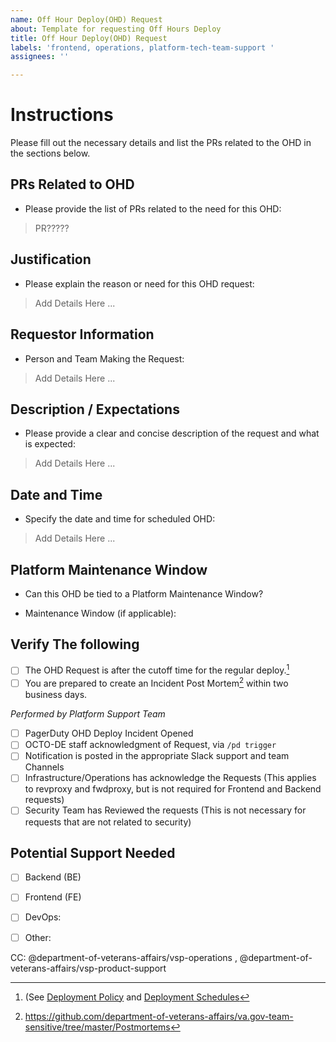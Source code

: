 ```yaml
---
name: Off Hour Deploy(OHD) Request
about: Template for requesting Off Hours Deploy
title: Off Hour Deploy(OHD) Request
labels: 'frontend, operations, platform-tech-team-support '
assignees: ''

---
```

# Instructions
Please fill out the necessary details and list the PRs related to the OHD in the sections below.

## PRs Related to OHD
- Please provide the list of PRs related to the need for this OHD:
>PR?????

## Justification
- Please explain the reason or need for this OHD request:
>Add Details Here ...

## Requestor Information
- Person and Team Making the Request: 
>Add Details Here ...

## Description / Expectations
- Please provide a clear and concise description of the request and what is expected:
>Add Details Here ...

## Date and Time
- Specify the date and time for scheduled OHD:
>Add Details Here ...

## Platform Maintenance Window
- Can this OHD be tied to a Platform Maintenance Window?
>

- Maintenance Window (if applicable):
>

## Verify The following
 - [ ] The OHD Request is after the cutoff time for the regular deploy.[^1] 
 - [ ] You are prepared to create an Incident Post Mortem[^2] within two business days.

[^1]: (See [Deployment Policy](https://depo-platform-documentation.scrollhelp.site/developer-docs/deployment-policies) and [Deployment Schedules](https://depo-platform-documentation.scrollhelp.site/developer-docs/Deployments.1844641889.html)
[^2]: https://github.com/department-of-veterans-affairs/va.gov-team-sensitive/tree/master/Postmortems


*Performed by Platform Support Team*
 - [ ] PagerDuty OHD Deploy Incident Opened
 - [ ] OCTO-DE staff acknowledgment of Request, via `/pd trigger`
 - [ ] Notification is posted in the appropriate Slack support and team Channels
 - [ ] Infrastructure/Operations has acknowledge the Requests (This applies to revproxy and fwdproxy, but is not required for Frontend and Backend requests)
 - [ ] Security Team has Reviewed the requests (This is not necessary for requests that are not related to security)

## Potential Support Needed
- [ ] Backend (BE)
 
- [ ] Frontend (FE)

- [ ] DevOps:

- [ ] Other:



 CC: @department-of-veterans-affairs/vsp-operations ,  @department-of-veterans-affairs/vsp-product-support
